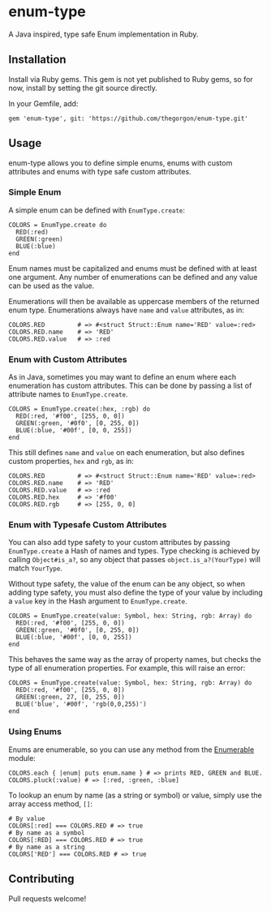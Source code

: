 # enum-type

A Java inspired, type safe Enum implementation in Ruby.

## Installation

Install via Ruby gems. This gem is not yet published to Ruby gems, so for now, install by setting the git source directly.

In your Gemfile, add:

```
gem 'enum-type', git: 'https://github.com/thegorgon/enum-type.git'
```


## Usage

enum-type allows you to define simple enums, enums with custom attributes and enums with type safe custom attributes.

### Simple Enum

A simple enum can be defined with `EnumType.create`:

```
COLORS = EnumType.create do
  RED(:red)
  GREEN(:green)
  BLUE(:blue)
end
```

Enum names must be capitalized and enums must be defined with at least one argument. Any number of enumerations can be defined and any value can be used as the value.

Enumerations will then be available as uppercase members of the returned enum type. Enumerations always have `name` and `value` attributes, as in:

```
COLORS.RED         # => #<struct Struct::Enum name='RED' value=:red>
COLORS.RED.name    # => 'RED'
COLORS.RED.value   # => :red
```

### Enum with Custom Attributes

As in Java, sometimes you may want to define an enum where each enumeration has custom attributes. This can be done by passing a list of attribute names to `EnumType.create`.

```
COLORS = EnumType.create(:hex, :rgb) do
  RED(:red, '#f00', [255, 0, 0])
  GREEN(:green, '#0f0', [0, 255, 0])
  BLUE(:blue, '#00f', [0, 0, 255])
end
```

This still defines `name` and `value` on each enumeration, but also defines custom properties, `hex` and `rgb`, as in:

```
COLORS.RED         # => #<struct Struct::Enum name='RED' value=:red>
COLORS.RED.name    # => 'RED'
COLORS.RED.value   # => :red
COLORS.RED.hex     # => '#f00'
COLORS.RED.rgb     # => [255, 0, 0]
```

### Enum with Typesafe Custom Attributes

You can also add type safety to your custom attributes by passing `EnumType.create` a Hash of names and types. Type checking is achieved by calling `Object#is_a?`, so any object that passes `object.is_a?(YourType)` will match `YourType`.

Without type safety, the value of the enum can be any object, so when adding type safety, you must also define the type of your value by including a `value` key in the Hash argument to `EnumType.create`.

```
COLORS = EnumType.create(value: Symbol, hex: String, rgb: Array) do
  RED(:red, '#f00', [255, 0, 0])
  GREEN(:green, '#0f0', [0, 255, 0])
  BLUE(:blue, '#00f', [0, 0, 255])
end
```

This behaves the same way as the array of property names, but checks the type of all enumeration properties. For example, this will raise an error:

```
COLORS = EnumType.create(value: Symbol, hex: String, rgb: Array) do
  RED(:red, '#f00', [255, 0, 0])
  GREEN(:green, 27, [0, 255, 0])
  BLUE('blue', '#00f', 'rgb(0,0,255)')
end
```

### Using Enums

Enums are enumerable, so you can use any method from the [Enumerable](https://ruby-doc.org/core-2.4.1/Enumerable.html) module:

```
COLORS.each { |enum| puts enum.name } # => prints RED, GREEN and BLUE.
COLORS.pluck(:value) # => [:red, :green, :blue]
```

To lookup an enum by name (as a string or symbol) or value, simply use the array access method, `[]`:

```
# By value
COLORS[:red] === COLORS.RED # => true
# By name as a symbol
COLORS[:RED] === COLORS.RED # => true
# By name as a string
COLORS['RED'] === COLORS.RED # => true
```

## Contributing

Pull requests welcome!
